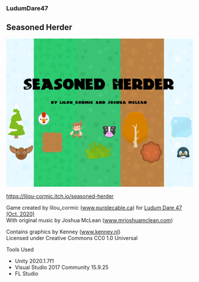 ### LudumDare47

## Seasoned Herder

![](Ludum%20Dare%2047/Cover.png)

https://lilou-cormic.itch.io/seasoned-herder

Game created by lilou_cormic (www.purplecable.ca) for [Ludum Dare 47 (Oct. 2020)](https://ldjam.com/events/ludum-dare/47/seasoned-herder)  
With original music by Joshua McLean (www.mrjoshuamclean.com)

Contains graphics by Kenney (www.kenney.nl)  
Licensed under Creative Commons CC0 1.0 Universal

Tools Used
- Unity 2020.1.7f1
- Visual Studio 2017 Community 15.9.25
- FL Studio
